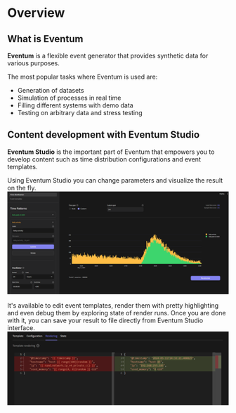# Overview

## What is Eventum

**Eventum** is a flexible event generator that provides synthetic data for various purposes.

The most popular tasks where Eventum is used are:
- Generation of datasets
- Simulation of processes in real time
- Filling different systems with demo data
- Testing on arbitrary data and stress testing

## Content development with Eventum Studio

**Eventum Studio** is the important part of Eventum that empowers you to develop content such as time distribution configurations and event templates.

Using Eventum Studio you can change parameters and visualize the result on the fly.
![](./distribution.png)

It's available to edit event templates, render them with pretty highlighting and even debug them by exploring state of render runs. Once you are done with it, you can save your result to file directly from Eventum Studio interface.
![](./rendering.png)
